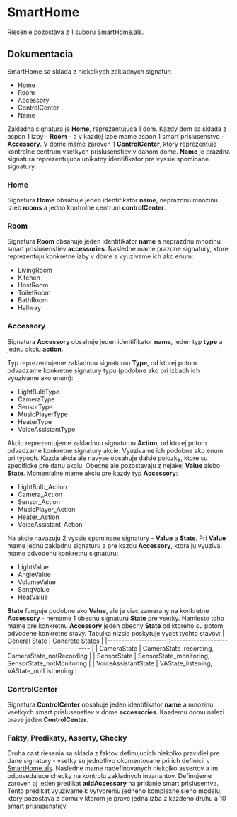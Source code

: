 # SmartHome

Riesenie pozostava z 1 suboru [SmartHome.als](SmartHome.als).

## Dokumentacia

SmartHome sa sklada z niekolkych zakladnych signatur:
- Home
- Room
- Accessory
- ControlCenter
- Name

Zakladna signatura je **Home**, reprezentujuca 1 dom. Kazdy dom sa sklada z aspon 1 izby - **Room** - a v kazdej izbe mame aspon 1 smart prislusenstvo - **Accessory**. V dome mame zaroven 1 **ControlCenter**, ktory reprezentuje kontrolne centrum vsetkych prislusenstiev v danom dome. **Name** je prazdna signatura reprezentujuca unikatny identifikator pre vyssie spominane signatury.

### Home
Signatura **Home** obsahuje jeden identifikator **name**, neprazdnu mnozinu izieb **rooms** a jedno kontrolne centrum **controlCenter**.

### Room
Signatura **Room** obsahuje jeden identifikator **name** a neprazdnu mnozinu smart prislusenstiev **accessories**. Nasledne mame prazdne signatury, ktore reprezentuju konkretne izby v dome a vyuzivame ich ako enum:
- LivingRoom
- Kitchen
- HostRoom
- ToiletRoom
- BathRoom
- Hallway

### Accessory
Signatura **Accessory** obsahuje jeden identifikator **name**, jeden typ **type** a jednu akciu **action**. 

Typ reprezentujeme zakladnou signaturou **Type**, od ktorej potom odvadzame konkretne signatury typu (podobne ako pri izbach ich vyuzivame ako enum):
- LightBulbType
- CameraType
- SensorType
- MusicPlayerType
- HeaterType
- VoiceAssistantType

Akciu reprezentujeme zakladnou signaturou **Action**, od ktorej potom odvadzame konkretne signatury akcie. Vyuzivame ich podobne ako enum pri typoch. Kazda akcia ale navyse obsahuje dalsie polozky, ktore su specificke pre danu akciu. Obecne ale pozostavaju z nejakej **Value** alebo **State**. Momentalne mame akciu pre kazdy typ **Accessory**:
- LightBulb_Action
- Camera_Action
- Sensor_Action
- MusicPlayer_Action
- Heater_Action
- VoiceAssistant_Action

Na akcie navazuju 2 vyssie spominane signatury - **Value** a **State**. Pri **Value** mame jednu zakladnu signaturu a pre kazdu **Accessory**, ktora ju vyuziva, mame odvodenu konkretnu signaturu:
- LightValue
- AngleValue
- VolumeValue
- SongValue
- HeatValue

**State** funguje podobne ako **Value**, ale je viac zamerany na konkretne **Accessory** - nemame 1 obecnu signaturu **State** pre vsetky. Namiesto toho mame pre konkretnu **Accessory** jeden obecny **State** od ktoreho su potom odvodene konkretne stavy. Tabulka nizsie poskytuje vycet tychto stavov:
| General State       |      Concrete States                              |
|---------------------|:-------------------------------------------------:|
| CameraState         | CameraState_recording, CameraState_notRecording   |
| SensorState         | SensorState_monitoring, SensorState_notMonitoring |
| VoiceAssistantState | VAState_listening, VAState_notListnening          |


### ControlCenter
Signatura **ControlCenter** obsahuje jeden identifikator **name** a mnozinu vsetkych smart prislusenstiev v dome **accessories**. Kazdemu domu nalezi prave jeden **ControlCenter**.

### Fakty, Predikaty, Asserty, Checky
Druha cast riesenia sa sklada z faktov definujucich niekolko pravidiel pre dane signatury - vsetky su jednotlivo okomentovane pri ich definicii v [SmartHome.als](SmartHome.als). Nasledne mame nadefinovanych niekolko assertov a im odpovedajuce checky na kontrolu zakladnych invariantov. Definujeme zaroven aj jeden predikat **addAccessory** na pridanie smart prislusentva. Tento predikat vyuzivame k vytvoreniu jedneho komplexnejsieho modelu, ktory pozostava z domu v ktorom je prave jedna izba z kazdeho druhu a 10 smart prislusenstiev.
